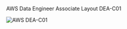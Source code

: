 AWS Data Engineer Associate Layout DEA-C01

![AWS DEA-C01](/bipulkkuri//docs/assets/images/AWS-DEA-C01-Layout.png)
